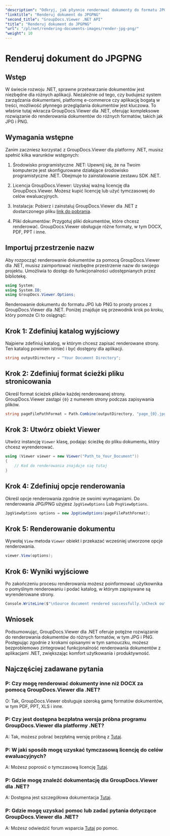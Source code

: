 ```yaml
---
"description": "Odkryj, jak płynnie renderować dokumenty do formatu JPG/PNG w środowisku .NET przy użyciu GroupDocs.Viewer, aby zwiększyć wygodę użytkowania i produktywność."
"linktitle": "Renderuj dokument do JPGPNG"
"second_title": "GroupDocs.Viewer .NET API"
"title": "Renderuj dokument do JPGPNG"
"url": "/pl/net/rendering-documents-images/render-jpg-png/"
"weight": 10
---
```


# Renderuj dokument do JPGPNG

## Wstęp

W świecie rozwoju .NET, sprawne przetwarzanie dokumentów jest niezbędne dla różnych aplikacji. Niezależnie od tego, czy budujesz system zarządzania dokumentami, platformę e-commerce czy aplikację bogatą w treści, możliwość płynnego przeglądania dokumentów jest kluczowa. To właśnie tutaj wkracza GroupDocs.Viewer dla .NET, oferując kompleksowe rozwiązanie do renderowania dokumentów do różnych formatów, takich jak JPG i PNG.

## Wymagania wstępne

Zanim zaczniesz korzystać z GroupDocs.Viewer dla platformy .NET, musisz spełnić kilka warunków wstępnych:

1. Środowisko programistyczne .NET: Upewnij się, że na Twoim komputerze jest skonfigurowane działające środowisko programistyczne .NET. Obejmuje to zainstalowanie zestawu SDK .NET.

2. Licencja GroupDocs.Viewer: Uzyskaj ważną licencję dla GroupDocs.Viewer. Możesz kupić licencję lub użyć tymczasowej do celów ewaluacyjnych.

3. Instalacja: Pobierz i zainstaluj GroupDocs.Viewer dla .NET z dostarczonego pliku [link do pobrania](https://releases.groupdocs.com/viewer/net/).

4. Pliki dokumentów: Przygotuj pliki dokumentów, które chcesz renderować. GroupDocs.Viewer obsługuje różne formaty, w tym DOCX, PDF, PPT i inne.

## Importuj przestrzenie nazw

Aby rozpocząć renderowanie dokumentów za pomocą GroupDocs.Viewer dla .NET, musisz zaimportować niezbędne przestrzenie nazw do swojego projektu. Umożliwia to dostęp do funkcjonalności udostępnianych przez bibliotekę.

```csharp
using System;
using System.IO;
using GroupDocs.Viewer.Options;
```

Renderowanie dokumentu do formatu JPG lub PNG to prosty proces z GroupDocs.Viewer dla .NET. Poniżej znajduje się przewodnik krok po kroku, który pomoże Ci to osiągnąć:

## Krok 1: Zdefiniuj katalog wyjściowy

Najpierw zdefiniuj katalog, w którym chcesz zapisać renderowane strony. Ten katalog powinien istnieć i być dostępny dla aplikacji.

```csharp
string outputDirectory = "Your Document Directory";
```

## Krok 2: Zdefiniuj format ścieżki pliku stronicowania

Określ format ścieżek plików każdej renderowanej strony. GroupDocs.Viewer zastąpi `{0}` z numerem strony podczas zapisywania plików.

```csharp
string pageFilePathFormat = Path.Combine(outputDirectory, "page_{0}.jpg");
```

## Krok 3: Utwórz obiekt Viewer

Utwórz instancję `Viewer` klasę, podając ścieżkę do pliku dokumentu, który chcesz wyrenderować.

```csharp
using (Viewer viewer = new Viewer("Path_to_Your_Document"))
{
    // Kod do renderowania znajduje się tutaj
}
```

## Krok 4: Zdefiniuj opcje renderowania

Określ opcje renderowania zgodnie ze swoimi wymaganiami. Do renderowania JPG/PNG użyjesz `JpgViewOptions` Lub `PngViewOptions`.

```csharp
JpgViewOptions options = new JpgViewOptions(pageFilePathFormat);
```

## Krok 5: Renderowanie dokumentu

Wywołaj `View` metoda `Viewer` obiekt i przekazać wcześniej utworzone opcje renderowania.

```csharp
viewer.View(options);
```

## Krok 6: Wyniki wyjściowe

Po zakończeniu procesu renderowania możesz poinformować użytkownika o pomyślnym renderowaniu i podać katalog, w którym zapisywane są wyrenderowane strony.

```csharp
Console.WriteLine($"\nSource document rendered successfully.\nCheck output in {outputDirectory}.");
```

## Wniosek

Podsumowując, GroupDocs.Viewer dla .NET oferuje potężne rozwiązanie do renderowania dokumentów do różnych formatów, w tym JPG i PNG. Postępując zgodnie z krokami opisanymi w tym samouczku, możesz bezproblemowo zintegrować funkcjonalność renderowania dokumentów z aplikacjami .NET, zwiększając komfort użytkowania i produktywność.

## Najczęściej zadawane pytania

### P: Czy mogę renderować dokumenty inne niż DOCX za pomocą GroupDocs.Viewer dla .NET?

O: Tak, GroupDocs.Viewer obsługuje szeroką gamę formatów dokumentów, w tym PDF, PPT, XLS i inne.

### P: Czy jest dostępna bezpłatna wersja próbna programu GroupDocs.Viewer dla platformy .NET?

A: Tak, możesz pobrać bezpłatną wersję próbną z [Tutaj](https://releases.groupdocs.com/).

### P: W jaki sposób mogę uzyskać tymczasową licencję do celów ewaluacyjnych?

A: Możesz poprosić o tymczasową licencję [Tutaj](https://purchase.groupdocs.com/temporary-license/).

### P: Gdzie mogę znaleźć dokumentację dla GroupDocs.Viewer dla .NET?

A: Dostępna jest szczegółowa dokumentacja [Tutaj](https://tutorials.groupdocs.com/viewer/net/).

### P: Gdzie mogę uzyskać pomoc lub zadać pytania dotyczące GroupDocs.Viewer dla .NET?

A: Możesz odwiedzić forum wsparcia [Tutaj](https://forum.groupdocs.com/c/viewer/9) po pomoc.